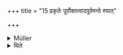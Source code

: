+++
title = "15 प्रकृतेः पूर्वोक्तत्वादपूर्वमन्ते स्यात्"

+++

<details><summary>Müller</summary>

As the Prakṛti has been told before, anything that has not been told before, should be at the end.

#####  Commentary

This seems to mean that anything new, peculiar to a Vikṛti, and not mentioned in the Prakṛti, should come in at the end, that is, after those portions of the sacrifice which are enjoined in the Prakṛti.
</details>

<details><summary>थिते</summary>

प्रकृतेः पूर्वोक्तत्वादपूर्वमन्ते स्यात् १५
</details>
